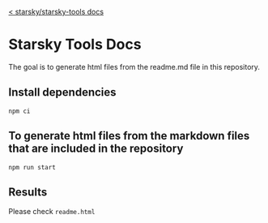 [< starsky/starsky-tools docs](../readme.md)

# Starsky Tools Docs
The goal is to generate html files from the readme.md file in this repository.

## Install dependencies
```
npm ci
```

## To generate html files from the markdown files that are included in the repository
```
npm run start
```

## Results
Please check `readme.html`
